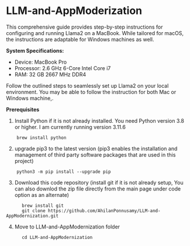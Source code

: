 # LLM-and-AppModerization

This comprehensive guide provides step-by-step instructions for configuring and running Llama2 on a MacBook. While tailored for macOS, the instructions are adaptable for Windows machines as well.

**System Specifications:**

- Device: MacBook Pro
- Processor: 2.6 GHz 6-Core Intel Core i7
- RAM: 32 GB 2667 MHz DDR4

Follow the outlined steps to seamlessly set up Llama2 on your local environment. You may be able to follow the instruction for both Mac or Windows machine,.

**Prerequisites**

1.  Install Python if it is not already installed. You need Python version 3.8 or higher. I am currently running version 3.11.6
   
  ```
      brew install python
   ```

2. upgrade pip3 to the latest version (pip3 enables the installation and management of third party software packages that are used in this project)

  ```
      python3 -m pip install --upgrade pip
  ```

3. Download this code repository (install git if it is not already setup, You can also downlod the zip file directly from the main page under code option as an alternate)

```
      brew install git
      git clone https://github.com/AhilanPonnusamy/LLM-and-AppModernization.git
```

4. Move to LLM-and-AppModernization folder

```
      cd LLM-and-AppModernization
```
